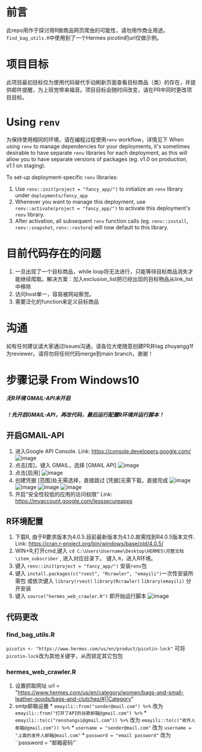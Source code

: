 # 前言

此repo用作于探讨用R做商品网页爬虫的可能性，请勿用作商业用途。`find_bag_utils.R`中使用到了一个Hermes picotin的url仅做示例。

# 项目目标

此项目最初目标仅为使用代码替代手动刷新页面查看目标商品（类）的存在，并提供邮件提醒，为上班党带来福音。项目目标会随时间改变，请在PR中同时更改项目目标。

# Using `renv`

为保持使用相同的环境，请在编程过程使用`renv` workflow，详情见下
When using `renv` to manage dependencies for your deployments, it's sometimes desirable to have separate `renv` libraries for each deployment, as this will allow you to have separate versions of packages (eg. v1.0 on production, v1.1 on staging).

To set-up deployment-specific `renv` libraries:

1. Use `renv::init(project = "fancy_app/")` to initialize an `renv` library under `deployments/fancy_app`
2. Whenever you want to manage this deployment, use `renv::activate(project = "fancy_app/")` to activate this deployment's `renv` library.
3. After activation, all subsequent `renv` function calls (eg. `renv::install`, `renv::snapshot`, `renv::restore`) will now default to this library.

# 目前代码存在的问题

1. 一旦出现了一个目标商品，while loop将无法进行，只能等待目标商品消失才能继续爬取。解决方案：加入exclusion_list把已经出现的目标物品从link_list中移除
2. 访问host单一，容易被网站察觉。
3. 需要泛化的function来定义目标商品

# 沟通

如有任何建议请大家通过Issues沟通，请各位大佬随意创建PR并tag zhuyangg1f 为reviewer。请将勿将任何代码merge到main branch，谢谢！

#
#

# 步骤记录 From Windows10
##### 无R环境  GMAIL-API未开启
##### ！先开启GMAIL-API，再改代码，最后运行配置R环境并运行脚本！

## 开启GMAIL-API
1. 进入Google API Console. Link: https://console.developers.google.com/
![image](https://user-images.githubusercontent.com/15516632/127945120-61320ef1-0ae6-4a17-9581-316c7f01d6b9.png)
2. 点击[库]，键入 GMAIL，选择 [GMAIL API]
![image](https://user-images.githubusercontent.com/15516632/127945252-1c10eb8e-620f-447b-9642-4a15045e1752.png)
3. 点击[启用]
![image](https://user-images.githubusercontent.com/15516632/127945340-8943ff6c-f7ae-45fb-9b04-e9436149ab95.png)
4. 创建凭据 
        [范围]处无需选择，直接跳过
        [凭据]无需下载，直接完成
![image](https://user-images.githubusercontent.com/15516632/127945451-e89d1c64-4fab-4bd0-8228-878605ecdf1e.png)
![image](https://user-images.githubusercontent.com/15516632/127945479-7c159e99-c05d-469f-b0c1-1d67f6b4adef.png)
![image](https://user-images.githubusercontent.com/15516632/127945545-5fb11a32-2110-4860-82f7-d17a49074ded.png)
![image](https://user-images.githubusercontent.com/15516632/127945651-6ce3ab36-82a1-4510-8441-42ee68c0890d.png)
5. 开启"安全性较低的应用的访问权限"   Link: https://myaccount.google.com/lesssecureapps

## R环境配置
1. 下载R, 由于R要求版本为4.0.5.目前最新版本为4.1.0.故需找到R4.0.5版本文件. Link: https://cran.r-project.org/bin/windows/base/old/4.0.5/
2. WIN+R,打开cmd,键入 `cd C:\Users\Username\Desktop\HERMES\完整文档\item_subscriber` , 进入对应目录下。
   键入 `R`，进入R环境。
3. 键入 `renv::init(project = "fancy_app/")` 安装`renv`包
4. 键入 `install.packages(c("rvest", "Rcrawler", "emayili")`一次性安装所需包
   或依次键入 `library(rvest)`   `library(Rcrawler)`   `library(emayili)` 分开安装
5. 键入 `source("hermes_web_crawler.R")` 即开始运行脚本
![image](https://user-images.githubusercontent.com/15516632/127946046-006ed5ee-b902-4efd-b5f8-3d0792d15803.png)

##
## 代码更改
### find_bag_utils.R
`picotin <- "https://www.hermes.com/us/en/product/picotin-lock"` 可将`picotin-lock`改为其他关键字，从而锁定其它包包
### hermes_web_crawler.R
1. 设置抓取网址
        url = "https://www.hermes.com/us/en/category/women/bags-and-small-leather-goods/bags-and-clutches/#||Category"
2. smtp邮箱设置
        * `emayili::from("sender@mail.com") %>%` 改为 `emayili::from("打开了API的谷歌邮箱@gmail.com") %>%`
        * `emayili::to(c("renshangsi@gmail.com")) %>%` 改为 `emayili::to(c("收件人邮箱@gmail.com")) %>%`
        * `username = "sender@mail.com"` 改为 `username = "上面的发件人邮箱@mail.com"`
        * `password = "email password"` 改为 ``password = "邮箱密码"`

